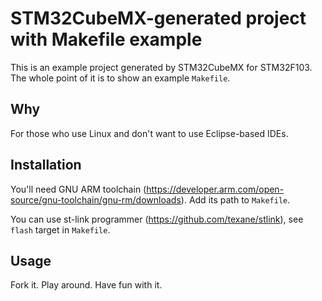 # STM32CubeMX-generated project with Makefile example
This is an example project generated by STM32CubeMX for STM32F103. The whole point of it is to show an example `Makefile`.

## Why

For those who use Linux and don't want to use Eclipse-based IDEs.

## Installation
You'll need GNU ARM toolchain (https://developer.arm.com/open-source/gnu-toolchain/gnu-rm/downloads). Add its path to `Makefile`.

You can use st-link programmer (https://github.com/texane/stlink), see `flash` target in `Makefile`.

## Usage
Fork it. Play around. Have fun with it.
